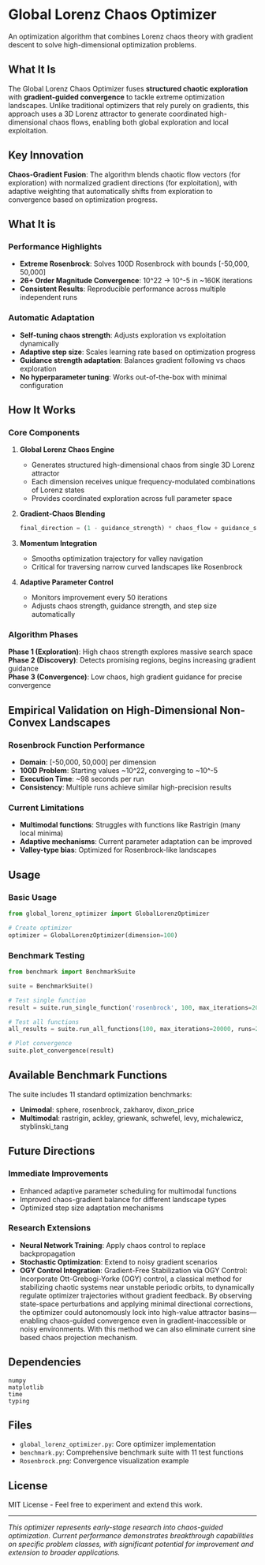 # Global Lorenz Chaos Optimizer

An optimization algorithm that combines Lorenz chaos theory with gradient descent to solve high-dimensional optimization problems.

## What It Is

The Global Lorenz Chaos Optimizer fuses **structured chaotic exploration** with **gradient-guided convergence** to tackle extreme optimization landscapes. Unlike traditional optimizers that rely purely on gradients, this approach uses a 3D Lorenz attractor to generate coordinated high-dimensional chaos flows, enabling both global exploration and local exploitation.

## Key Innovation

**Chaos-Gradient Fusion**: The algorithm blends chaotic flow vectors (for exploration) with normalized gradient directions (for exploitation), with adaptive weighting that automatically shifts from exploration to convergence based on optimization progress.

## What It is

### Performance Highlights
- **Extreme Rosenbrock**: Solves 100D Rosenbrock with bounds [-50,000, 50,000] 
- **26+ Order Magnitude Convergence**: 10^22 → 10^-5 in ~160K iterations
- **Consistent Results**: Reproducible performance across multiple independent runs

### Automatic Adaptation
- **Self-tuning chaos strength**: Adjusts exploration vs exploitation dynamically
- **Adaptive step size**: Scales learning rate based on optimization progress  
- **Guidance strength adaptation**: Balances gradient following vs chaos exploration
- **No hyperparameter tuning**: Works out-of-the-box with minimal configuration

## How It Works

### Core Components

1. **Global Lorenz Chaos Engine**
   - Generates structured high-dimensional chaos from single 3D Lorenz attractor
   - Each dimension receives unique frequency-modulated combinations of Lorenz states
   - Provides coordinated exploration across full parameter space

2. **Gradient-Chaos Blending**
   ```python
   final_direction = (1 - guidance_strength) * chaos_flow + guidance_strength * gradient_direction
   ```

3. **Momentum Integration**
   - Smooths optimization trajectory for valley navigation
   - Critical for traversing narrow curved landscapes like Rosenbrock

4. **Adaptive Parameter Control**
   - Monitors improvement every 50 iterations
   - Adjusts chaos strength, guidance strength, and step size automatically

### Algorithm Phases

**Phase 1 (Exploration)**: High chaos strength explores massive search space  
**Phase 2 (Discovery)**: Detects promising regions, begins increasing gradient guidance  
**Phase 3 (Convergence)**: Low chaos, high gradient guidance for precise convergence  

## Empirical Validation on High-Dimensional Non-Convex Landscapes

### Rosenbrock Function Performance
- **Domain**: [-50,000, 50,000] per dimension
- **100D Problem**: Starting values ~10^22, converging to ~10^-5
- **Execution Time**: ~98 seconds per run
- **Consistency**: Multiple runs achieve similar high-precision results

### Current Limitations
- **Multimodal functions**: Struggles with functions like Rastrigin (many local minima)
- **Adaptive mechanisms**: Current parameter adaptation can be improved
- **Valley-type bias**: Optimized for Rosenbrock-like landscapes

## Usage

### Basic Usage
```python
from global_lorenz_optimizer import GlobalLorenzOptimizer

# Create optimizer
optimizer = GlobalLorenzOptimizer(dimension=100)

```

### Benchmark Testing
```python
from benchmark import BenchmarkSuite

suite = BenchmarkSuite()

# Test single function
result = suite.run_single_function('rosenbrock', 100, max_iterations=200000, runs=3)

# Test all functions  
all_results = suite.run_all_functions(100, max_iterations=20000, runs=2)

# Plot convergence
suite.plot_convergence(result)
```

## Available Benchmark Functions

The suite includes 11 standard optimization benchmarks:
- **Unimodal**: sphere, rosenbrock, zakharov, dixon_price
- **Multimodal**: rastrigin, ackley, griewank, schwefel, levy, michalewicz, styblinski_tang

## Future Directions

### Immediate Improvements
- Enhanced adaptive parameter scheduling for multimodal functions
- Improved chaos-gradient balance for different landscape types
- Optimized step size adaptation mechanisms

### Research Extensions
- **Neural Network Training**: Apply chaos control to replace backpropagation
- **Stochastic Optimization**: Extend to noisy gradient scenarios
- **OGY Control Integration**: Gradient-Free Stabilization via OGY Control:
Incorporate Ott-Grebogi-Yorke (OGY) control, a classical method for stabilizing chaotic systems near unstable periodic orbits, to dynamically regulate optimizer trajectories without gradient feedback. By observing state-space perturbations and applying minimal directional corrections, the optimizer could autonomously lock into high-value attractor basins—enabling chaos-guided convergence even in gradient-inaccessible or noisy environments. With this method we can also eliminate current sine based chaos projection mechanism.


## Dependencies

```
numpy
matplotlib
time
typing
```

## Files

- `global_lorenz_optimizer.py`: Core optimizer implementation
- `benchmark.py`: Comprehensive benchmark suite with 11 test functions
- `Rosenbrock.png`: Convergence visualization example

## License

MIT License - Feel free to experiment and extend this work.

---

*This optimizer represents early-stage research into chaos-guided optimization. Current performance demonstrates breakthrough capabilities on specific problem classes, with significant potential for improvement and extension to broader applications.*
